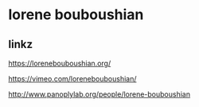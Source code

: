 # lorene bouboushian

linkz
-----

<https://lorenebouboushian.org/>

<https://vimeo.com/lorenebouboushian/>

<http://www.panoplylab.org/people/lorene-bouboushian>
